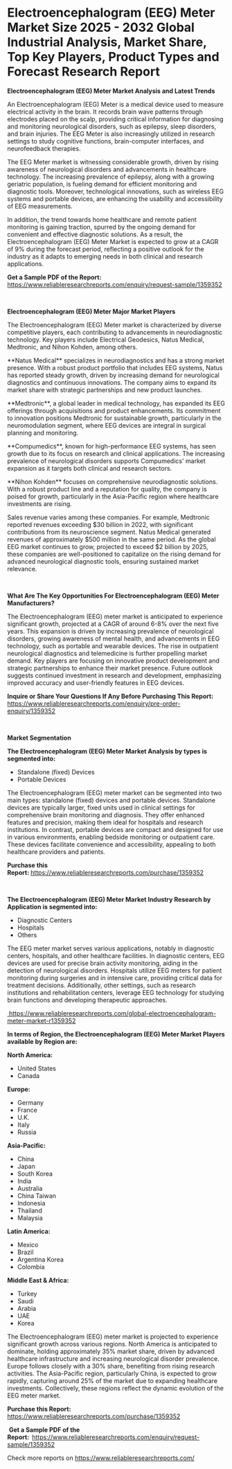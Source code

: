 <p><h1>Electroencephalogram (EEG) Meter Market Size 2025 - 2032 Global Industrial Analysis, Market Share, Top Key Players, Product Types and Forecast Research Report</h1></p><p><strong>Electroencephalogram (EEG) Meter Market Analysis and Latest Trends</strong></p>
<p><p>An Electroencephalogram (EEG) Meter is a medical device used to measure electrical activity in the brain. It records brain wave patterns through electrodes placed on the scalp, providing critical information for diagnosing and monitoring neurological disorders, such as epilepsy, sleep disorders, and brain injuries. The EEG Meter is also increasingly utilized in research settings to study cognitive functions, brain-computer interfaces, and neurofeedback therapies.</p><p>The EEG Meter market is witnessing considerable growth, driven by rising awareness of neurological disorders and advancements in healthcare technology. The increasing prevalence of epilepsy, along with a growing geriatric population, is fueling demand for efficient monitoring and diagnostic tools. Moreover, technological innovations, such as wireless EEG systems and portable devices, are enhancing the usability and accessibility of EEG measurements.</p><p>In addition, the trend towards home healthcare and remote patient monitoring is gaining traction, spurred by the ongoing demand for convenient and effective diagnostic solutions. As a result, the Electroencephalogram (EEG) Meter Market is expected to grow at a CAGR of 9% during the forecast period, reflecting a positive outlook for the industry as it adapts to emerging needs in both clinical and research applications.</p></p>
<p><strong>Get a Sample PDF of the Report:&nbsp;</strong> <a href="https://www.reliableresearchreports.com/enquiry/request-sample/1359352?utm_campaign=2224&utm_medium=2&utm_source=Github&utm_content=ia&utm_term=04032025&utm_id=electroencephalogram-eeg-meter">https://www.reliableresearchreports.com/enquiry/request-sample/1359352</a></p>
<p>&nbsp;</p>
<p><strong>Electroencephalogram (EEG) Meter Major Market Players</strong></p>
<p><p>The Electroencephalogram (EEG) Meter market is characterized by diverse competitive players, each contributing to advancements in neurodiagnostic technology. Key players include Electrical Geodesics, Natus Medical, Medtronic, and Nihon Kohden, among others. </p><p>**Natus Medical** specializes in neurodiagnostics and has a strong market presence. With a robust product portfolio that includes EEG systems, Natus has reported steady growth, driven by increasing demand for neurological diagnostics and continuous innovations. The company aims to expand its market share with strategic partnerships and new product launches.</p><p>**Medtronic**, a global leader in medical technology, has expanded its EEG offerings through acquisitions and product enhancements. Its commitment to innovation positions Medtronic for sustainable growth, particularly in the neuromodulation segment, where EEG devices are integral in surgical planning and monitoring.</p><p>**Compumedics**, known for high-performance EEG systems, has seen growth due to its focus on research and clinical applications. The increasing prevalence of neurological disorders supports Compumedics' market expansion as it targets both clinical and research sectors.</p><p>**Nihon Kohden** focuses on comprehensive neurodiagnostic solutions. With a robust product line and a reputation for quality, the company is poised for growth, particularly in the Asia-Pacific region where healthcare investments are rising.</p><p>Sales revenue varies among these companies. For example, Medtronic reported revenues exceeding $30 billion in 2022, with significant contributions from its neuroscience segment. Natus Medical generated revenues of approximately $500 million in the same period. As the global EEG market continues to grow, projected to exceed $2 billion by 2025, these companies are well-positioned to capitalize on the rising demand for advanced neurological diagnostic tools, ensuring sustained market relevance.</p></p>
<p>&nbsp;</p>
<p><strong>What Are The Key Opportunities For Electroencephalogram (EEG) Meter Manufacturers?</strong></p>
<p><p>The Electroencephalogram (EEG) meter market is anticipated to experience significant growth, projected at a CAGR of around 6-8% over the next five years. This expansion is driven by increasing prevalence of neurological disorders, growing awareness of mental health, and advancements in EEG technology, such as portable and wearable devices. The rise in outpatient neurological diagnostics and telemedicine is further propelling market demand. Key players are focusing on innovative product development and strategic partnerships to enhance their market presence. Future outlook suggests continued investment in research and development, emphasizing improved accuracy and user-friendly features in EEG devices.</p></p>
<p><strong>Inquire or Share Your Questions If Any Before Purchasing This Report:</strong> <a href="https://www.reliableresearchreports.com/enquiry/pre-order-enquiry/1359352?utm_campaign=2224&utm_medium=2&utm_source=Github&utm_content=ia&utm_term=04032025&utm_id=electroencephalogram-eeg-meter">https://www.reliableresearchreports.com/enquiry/pre-order-enquiry/1359352</a></p>
<p>&nbsp;</p>
<p><strong>Market Segmentation</strong></p>
<p><strong>The Electroencephalogram (EEG) Meter Market Analysis by types is segmented into:</strong></p>
<p><ul><li>Standalone (fixed) Devices</li><li>Portable Devices</li></ul></p>
<p><p>The Electroencephalogram (EEG) meter market can be segmented into two main types: standalone (fixed) devices and portable devices. Standalone devices are typically larger, fixed units used in clinical settings for comprehensive brain monitoring and diagnosis. They offer enhanced features and precision, making them ideal for hospitals and research institutions. In contrast, portable devices are compact and designed for use in various environments, enabling bedside monitoring or outpatient care. These devices facilitate convenience and accessibility, appealing to both healthcare providers and patients.</p></p>
<p><strong>Purchase this Report:&nbsp;</strong><a href="https://www.reliableresearchreports.com/purchase/1359352?utm_campaign=2224&utm_medium=2&utm_source=Github&utm_content=ia&utm_term=04032025&utm_id=electroencephalogram-eeg-meter">https://www.reliableresearchreports.com/purchase/1359352</a></p>
<p>&nbsp;</p>
<p><strong>The Electroencephalogram (EEG) Meter Market Industry Research by Application is segmented into:</strong></p>
<p><ul><li>Diagnostic Centers</li><li>Hospitals</li><li>Others</li></ul></p>
<p><p>The EEG meter market serves various applications, notably in diagnostic centers, hospitals, and other healthcare facilities. In diagnostic centers, EEG devices are used for precise brain activity monitoring, aiding in the detection of neurological disorders. Hospitals utilize EEG meters for patient monitoring during surgeries and in intensive care, providing critical data for treatment decisions. Additionally, other settings, such as research institutions and rehabilitation centers, leverage EEG technology for studying brain functions and developing therapeutic approaches.</p></p>
<p><a href="https://www.reliableresearchreports.com/global-electroencephalogram-meter-market-r1359352?utm_campaign=2224&utm_medium=2&utm_source=Github&utm_content=ia&utm_term=04032025&utm_id=electroencephalogram-eeg-meter">&nbsp;https://www.reliableresearchreports.com/global-electroencephalogram-meter-market-r1359352</a></p>
<p><strong>In terms of Region, the Electroencephalogram (EEG) Meter Market Players available by Region are:</strong></p>
<p>
    <p> <strong> North America: </strong>
        <ul>
            <li>United States</li>
            <li>Canada</li>
        </ul>
        </p> 
    <p> <strong> Europe: </strong>
        <ul>
            <li>Germany</li>
            <li>France</li>
            <li>U.K.</li>
            <li>Italy</li>
            <li>Russia</li>
        </ul>
        </p> 
    <p> <strong> Asia-Pacific: </strong>
        <ul>
            <li>China</li>
            <li>Japan</li>
            <li>South Korea</li>
            <li>India</li>
            <li>Australia</li>
            <li>China Taiwan</li>
            <li>Indonesia</li>
            <li>Thailand</li>
            <li>Malaysia</li>
        </ul>
        </p> 
    <p> <strong> Latin America: </strong>
        <ul>
            <li>Mexico</li>
            <li>Brazil</li>
            <li>Argentina Korea</li>
            <li>Colombia</li>
        </ul>
        </p> 
    <p> <strong> Middle East & Africa: </strong>
        <ul>
            <li>Turkey</li>
            <li>Saudi</li>
            <li>Arabia</li>
            <li>UAE</li>
            <li>Korea</li>
        </ul>
    </p>
    </p>
<p><p>The Electroencephalogram (EEG) meter market is projected to experience significant growth across various regions. North America is anticipated to dominate, holding approximately 35% market share, driven by advanced healthcare infrastructure and increasing neurological disorder prevalence. Europe follows closely with a 30% share, benefiting from rising research activities. The Asia-Pacific region, particularly China, is expected to grow rapidly, capturing around 25% of the market due to expanding healthcare investments. Collectively, these regions reflect the dynamic evolution of the EEG meter market.</p></p>
<p><strong>Purchase this Report: </strong><a href="https://www.reliableresearchreports.com/purchase/1359352?utm_campaign=2224&utm_medium=2&utm_source=Github&utm_content=ia&utm_term=04032025&utm_id=electroencephalogram-eeg-meter">https://www.reliableresearchreports.com/purchase/1359352</a></p>
<p>&nbsp;<strong>Get a Sample PDF of the Report:&nbsp;&nbsp;</strong><a href="https://www.reliableresearchreports.com/enquiry/request-sample/1359352?utm_campaign=2224&utm_medium=2&utm_source=Github&utm_content=ia&utm_term=04032025&utm_id=electroencephalogram-eeg-meter">https://www.reliableresearchreports.com/enquiry/request-sample/1359352</a></p>
<p><strong></strong></p>
<p>Check more reports on <a href="https://www.reliableresearchreports.com/?utm_campaign=2224&utm_medium=2&utm_source=Github&utm_content=ia&utm_term=04032025&utm_id=electroencephalogram-eeg-meter">https://www.reliableresearchreports.com/</a></p>